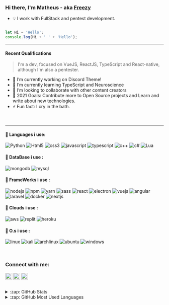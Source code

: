 
### Hi there, I'm Matheus - aka [Freezy](http://www.freezy.space/)


- :bulb: I work with FullStack and pentest development.

```js

let Hi = 'Hello';
console.log(Hi + ' ' + 'Hello');
```

---

#### Recent Qualifications

> I'm a dev, focused on VueJS, ReactJS, TypeScript and React-native, although I'm also a pentester.


- 🔭 I’m currently working on Discord Theme!
- 🌱 I’m currently learning TypeScript and Neuroscience
- 👯 I’m looking to collaborate with other content creators
- 🥅 2021 Goals: Contribute more to Open Source projects and Learn and write about new technologies.
- ⚡ Fun fact: I cry in the bath.

<br>

---

#### :electric_plug: Languages i use:
![Python](https://img.shields.io/badge/Python-FFD43B?style=for-the-badge&logo=python&logoColor=darkgreen)
![Html5](https://img.shields.io/badge/HTML5-E34F26?style=for-the-badge&logo=html5&logoColor=white)
![css3](https://img.shields.io/badge/CSS3-1572B6?style=for-the-badge&logo=css3&logoColor=white)
![javascript](https://img.shields.io/badge/JavaScript-F7DF1E?style=for-the-badge&logo=javascript&logoColor=black)
![typescript](https://img.shields.io/badge/TypeScript-007ACC?style=for-the-badge&logo=typescript&logoColor=white)
![c++](https://img.shields.io/badge/C%2B%2B-00599C?style=for-the-badge&logo=c%2B%2B&logoColor=white)
![c#](https://img.shields.io/badge/C%23-239120?style=for-the-badge&logo=c-sharp&logoColor=white)
![Lua](https://img.shields.io/badge/Lua-2C2D72?style=for-the-badge&logo=lua&logoColor=white)


#### :electric_plug: DataBase i use : 
![mongodb](https://img.shields.io/badge/MongoDB-4EA94B?style=for-the-badge&logo=mongodb&logoColor=white)
![mysql](https://img.shields.io/badge/MySQL-00000F?style=for-the-badge&logo=mysql&logoColor=white)

#### :electric_plug: FrameWorks i use : 
![nodejs](https://img.shields.io/badge/Node.js-339933?style=for-the-badge&logo=nodedotjs&logoColor=white)
![npm](https://img.shields.io/badge/npm-CB3837?style=for-the-badge&logo=npm&logoColor=white)
![yarn](https://img.shields.io/badge/Yarn-2C8EBB?style=for-the-badge&logo=yarn&logoColor=white)
![sass](https://img.shields.io/badge/Sass-CC6699?style=for-the-badge&logo=sass&logoColor=white)
![react](https://img.shields.io/badge/React-20232A?style=for-the-badge&logo=react&logoColor=61DAFB)
![electron](https://img.shields.io/badge/Electron-2B2E3A?style=for-the-badge&logo=electron&logoColor=9FEAF9)
![vuejs](https://img.shields.io/badge/Vue.js-35495E?style=for-the-badge&logo=vuedotjs&logoColor=4FC08D)
![angular](https://img.shields.io/badge/Angular-DD0031?style=for-the-badge&logo=angular&logoColor=white)
![laravel](https://img.shields.io/badge/Laravel-FF2D20?style=for-the-badge&logo=laravel&logoColor=white)
![docker](https://img.shields.io/badge/Docker-2CA5E0?style=for-the-badge&logo=docker&logoColor=white)
![nextjs](https://img.shields.io/badge/next.js-000000?style=for-the-badge&logo=nextdotjs&logoColor=white)

#### :electric_plug: Clouds i use : 
![aws](https://img.shields.io/badge/Amazon_AWS-232F3E?style=for-the-badge&logo=amazon-aws&logoColor=white)
![replit](https://img.shields.io/badge/replit-667881?style=for-the-badge&logo=replit&logoColor=white)
![heroku](https://img.shields.io/badge/Heroku-430098?style=for-the-badge&logo=heroku&logoColor=white)

#### :electric_plug: O.s i use : 

![linux](https://img.shields.io/badge/Linux-FCC624?style=for-the-badge&logo=linux&logoColor=black)
![kali](https://img.shields.io/badge/Kali_Linux-557C94?style=for-the-badge&logo=kali-linux&logoColor=white)
![archlinux](https://img.shields.io/badge/Arch_Linux-1793D1?style=for-the-badge&logo=arch-linux&logoColor=white)
![ubuntu](https://img.shields.io/badge/Ubuntu-E95420?style=for-the-badge&logo=ubuntu&logoColor=white)
![windows](https://img.shields.io/badge/Windows-0078D6?style=for-the-badge&logo=windows&logoColor=white)

<br>

### Connect with me:


[<img align="left" alt="Freezy | YouTube" width="22px" src="https://cdn.jsdelivr.net/npm/simple-icons@v3/icons/youtube.svg" />][youtube]
[<img align="left" alt="Freezy | LinkedIn" width="22px" src="https://cdn.jsdelivr.net/npm/simple-icons@v3/icons/linkedin.svg" />][linkedin]
[<img align="left" alt="Freezy | Instagram" width="22px" src="https://cdn.jsdelivr.net/npm/simple-icons@v3/icons/instagram.svg" />][instagram]

<br>
<br>
<br>

<details>
  <summary>:zap: GitHub Stats</summary>
<p align="center">
  <img src="https://github-readme-stats.vercel.app/api?username=freezywt&show_icons=true">
</p>
</details>

<details>
  <summary>:zap: GitHub Most Used Languages</summary>
<p align="center">
  <img src="https://github-readme-stats.vercel.app/api/top-langs/?username=freezywt&hide=batchfile" />
</p>
</details>


[youtube]: https://www.youtube.com/channel/UCqQ4eVi4y6vpCspXkkFNTVQ
[instagram]:https://www.instagram.com/freezy.sh/
[linkedin]: https://www.linkedin.com/in/matheus-fernandes-1890a1219/

